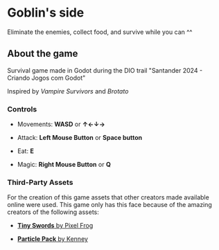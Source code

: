 
# Goblin's side
Eliminate the enemies, collect food, and survive while you can ^^

## About the game
Survival game made in Godot during the DIO trail "Santander 2024 - Criando Jogos com Godot"

Inspired by _Vampire Survivors_ and _Brotato_

### Controls
- Movements: **WASD** or **↑←↓→**

- Attack: **Left Mouse Button** or **Space button**

- Eat: **E**

- Magic: **Right Mouse Button** or **Q**

### Third-Party Assets
For the creation of this game assets that other creators made available online were used. This game only has this face because of the amazing creators of the following assets:

- <a href="https://pixelfrog-assets.itch.io/tiny-swords"> <strong>Tiny Swords</strong> by Pixel Frog</a>

- <a href="https://kenney.nl/assets/particle-pack"> <strong>Particle Pack</strong> by Kenney</a>
